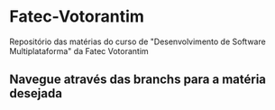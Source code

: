 # Fatec-Votorantim
Repositório das matérias do curso de "Desenvolvimento de Software Multiplataforma" da Fatec Votorantim

## Navegue através das branchs para a matéria desejada
